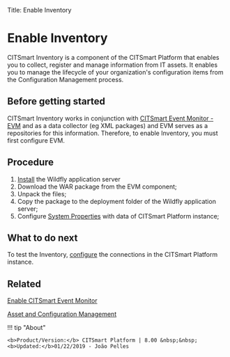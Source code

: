 Title: Enable Inventory

# Enable Inventory 

CITSmart Inventory is a component of the CITSmart Platform that enables you to collect, register and manage information from IT assets. It enables you to manage the lifecycle of your organization's configuration items from the Configuration Management process.  


## Before getting started

CITSmart Inventory works in conjunction with [CITSmart Event Monitor - EVM][1] and as a data collector (eg XML packages) and EVM serves as a repositories for this information. Therefore, to enable Inventory, you must first configure EVM.  


## Procedure  

1. [Install][1] the Wildfly application server
2. Download the WAR package from the EVM component;  
3. Unpack the files;  
4. Copy the package to the deployment folder of the Wildfly application server;  
5. Configure [System Properties][2] with data of CITSmart Platform instance;

## What to do next  

To test the Inventory, [configure][3] the connections in the CITSmart Platform instance.

## Related

[Enable CITSmart Event Monitor][4]

[Asset and Configuration Management][5]

[1]:/en-us/citsmart-esp-8/initial-settings/add-ons/event-monitor.html
[2]:/en-us/citsmart-esp-8/get-started/installation-and-upgrade/perform-installation.html#configure-system-properties
[3]:/en-us/citsmart-esp-8/processes/event/configuration/set-inventory-connection.html
[4]:/en-us/citsmart-esp-8/get-started/installation-and-upgrade/perform-installation.html
[5]:/en-us/citsmart-esp-8/processes/configuration/overview.html

!!! tip "About"

    <b>Product/Version:</b> CITSmart Platform | 8.00 &nbsp;&nbsp;
    <b>Updated:</b>01/22/2019 - João Pelles  
	
